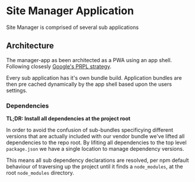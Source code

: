 # Site Manager Application

Site Manager is comprised of several sub applications

## Architecture
The manager-app as been architected as a PWA using an app shell. Following closesly [Google's PRPL strategy](https://developers.google.com/web/fundamentals/performance/prpl-pattern/).

Every sub application has it's own bundle build. Application bundles are then pre cached dynamically by the app shell based upon the users settings.

### Dependencies

**TL;DR: Install all dependencies at the project root**

In order to avoid the confusion of sub-bundles specificying different versions that are actually included with our vendor bundle we've lifted all dependencies to the repo root. By lifiting all dependencies to the top level `package.json` we have a single location to manage dependency versions. 

This means all sub dependency declarations are resolved, per npm default behaviour of traversing up the project until it finds a `node_modules`, at the root `node_modules` directory.


